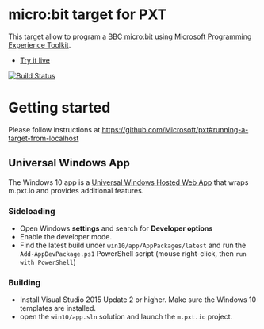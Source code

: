 # micro:bit target for PXT

This target allow to program a [BBC micro:bit](https://www.microbit.co.uk/) using 
[Microsoft Programming Experience Toolkit](https://github.com/Microsoft/pxt).

* [Try it live](https://m.pxt.io)

[![Build Status](https://travis-ci.org/Microsoft/pxt-microbit.svg?branch=master)](https://travis-ci.org/Microsoft/pxt-microbit)

# Getting started

Please follow instructions at https://github.com/Microsoft/pxt#running-a-target-from-localhost 

## Universal Windows App

The Windows 10 app is a [Universal Windows Hosted Web App](https://microsoftedge.github.io/WebAppsDocs/en-US/win10/CreateHWA.htm)
that wraps m.pxt.io and provides additional features.

### Sideloading

* Open Windows **settings** and search for **Developer options**
* Enable the developer mode.
* Find the latest build under ``win10/app/AppPackages/latest`` and run the ``Add-AppDevPackage.ps1`` PowerShell script (mouse right-click, then `run with PowerShell`)

### Building

* Install Visual Studio 2015 Update 2 or higher. Make sure the Windows 10 templates are installed.
* open the ``win10/app.sln`` solution and launch the ``m.pxt.io`` project.
